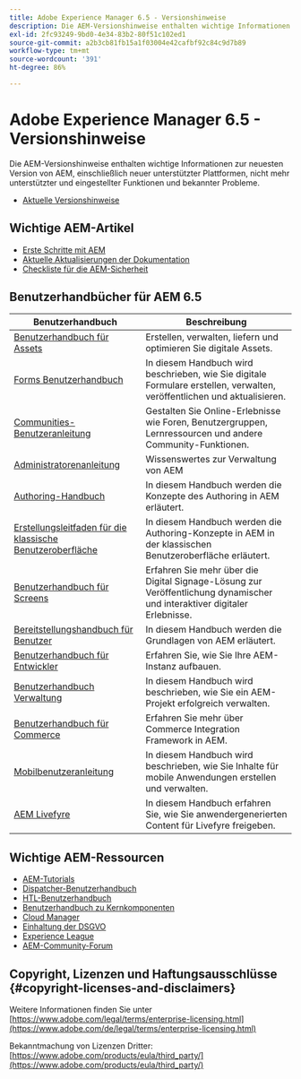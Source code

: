 ```yaml
---
title: Adobe Experience Manager 6.5 - Versionshinweise
description: Die AEM-Versionshinweise enthalten wichtige Informationen zur neuesten Version von AEM, einschließlich neuer unterstützter Plattformen, nicht mehr unterstützter und eingestellter Funktionen und bekannter Probleme.
exl-id: 2fc93249-9bd0-4e34-83b2-80f51c102ed1
source-git-commit: a2b3cb81fb15a1f03004e42cafbf92c84c9d7b89
workflow-type: tm+mt
source-wordcount: '391'
ht-degree: 86%

---
```


# Adobe Experience Manager 6.5 - Versionshinweise

Die AEM-Versionshinweise enthalten wichtige Informationen zur neuesten Version von AEM, einschließlich neuer unterstützter Plattformen, nicht mehr unterstützter und eingestellter Funktionen und bekannter Probleme.

* [Aktuelle Versionshinweise](/help/release-notes/release-notes.md)

## Wichtige AEM-Artikel

* [Erste Schritte mit AEM](https://experienceleague.adobe.com/docs/experience-manager-65.html?lang=de)
* [Aktuelle Aktualisierungen der Dokumentation](https://experienceleague.adobe.com/docs/experience-manager-release-information/aem-release-updates/doc-updates/documentation-updates.html?lang=de)
* [Checkliste für die AEM-Sicherheit](/help/sites-administering/security-checklist.md)

## Benutzerhandbücher für AEM 6.5

| Benutzerhandbuch | Beschreibung |
|--- |---|
| [Benutzerhandbuch für Assets](/help/assets/home.md) | Erstellen, verwalten, liefern und optimieren Sie digitale Assets. |
| [Forms Benutzerhandbuch](/help/forms/home.md) | In diesem Handbuch wird beschrieben, wie Sie digitale Formulare erstellen, verwalten, veröffentlichen und aktualisieren. |
| [Communities-Benutzeranleitung](/help/communities/home.md) | Gestalten Sie Online-Erlebnisse wie Foren, Benutzergruppen, Lernressourcen und andere Community-Funktionen. |
| [Administratorenanleitung](/help/sites-administering/home.md) | Wissenswertes zur Verwaltung von AEM |
| [Authoring-Handbuch](/help/sites-authoring/home.md) | In diesem Handbuch werden die Konzepte des Authoring in AEM erläutert. |
| [Erstellungsleitfaden für die klassische Benutzeroberfläche](/help/sites-classic-ui-authoring/home.md) | In diesem Handbuch werden die Authoring-Konzepte in AEM in der klassischen Benutzeroberfläche erläutert. |
| [Benutzerhandbuch für Screens](https://docs.adobe.com/content/help/de-DE/experience-manager-screens/user-guide/aem-screens-introduction.html) | Erfahren Sie mehr über die Digital Signage-Lösung zur Veröffentlichung dynamischer und interaktiver digitaler Erlebnisse. |
| [Bereitstellungshandbuch für Benutzer](/help/sites-deploying/home.md) | In diesem Handbuch werden die Grundlagen von AEM erläutert. |
| [Benutzerhandbuch für Entwickler](/help/sites-developing/home.md) | Erfahren Sie, wie Sie Ihre AEM-Instanz aufbauen. |
| [Benutzerhandbuch Verwaltung](/help/managing/home.md) | In diesem Handbuch wird beschrieben, wie Sie ein AEM-Projekt erfolgreich verwalten. |
| [Benutzerhandbuch für Commerce](/help/commerce/home.md) | Erfahren Sie mehr über Commerce Integration Framework in AEM. |
| [Mobilbenutzeranleitung](/help/mobile/home.md) | In diesem Handbuch wird beschrieben, wie Sie Inhalte für mobile Anwendungen erstellen und verwalten. |
| [AEM Livefyre](https://docs.adobe.com/content/help/de/livefyre/using/home.html) | In diesem Handbuch erfahren Sie, wie Sie anwendergenerierten Content für Livefyre freigeben. |

## Wichtige AEM-Ressourcen

* [AEM-Tutorials](https://helpx.adobe.com/de/experience-manager/kt/index/aem-6-5-videos.html)
* [Dispatcher-Benutzerhandbuch](https://docs.adobe.com/content/help/de-DE/experience-manager-dispatcher/using/dispatcher.html)
* [HTL-Benutzerhandbuch](https://docs.adobe.com/content/help/de-DE/experience-manager-htl/using/overview.html)
* [Benutzerhandbuch zu Kernkomponenten](https://docs.adobe.com/content/help/de-DE/experience-manager-core-components/using/introduction.html)
* [Cloud Manager](https://docs.adobe.com/content/help/de-DE/experience-manager-cloud-manager/using/introduction-to-cloud-manager.html)
* [Einhaltung der DSGVO](/help/managing/data-protection-and-privacy.md)
* [Experience League](https://guided.adobe.com/?promoid=K42KVXHD&amp;mv=other#recommended/solutions/experience-manager)
* [AEM-Community-Forum](https://experienceleaguecommunities.adobe.com/t5/adobe-experience-manager/ct-p/adobe-experience-manager-community?profile.language=de)

## Copyright, Lizenzen und Haftungsausschlüsse {#copyright-licenses-and-disclaimers}

Weitere Informationen finden Sie unter [https://www.adobe.com/legal/terms/enterprise-licensing.html](https://www.adobe.com/de/legal/terms/enterprise-licensing.html)

Bekanntmachung von Lizenzen Dritter: [https://www.adobe.com/products/eula/third_party/](https://www.adobe.com/products/eula/third_party/)
